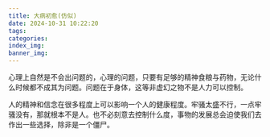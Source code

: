 ```yaml
---
title: 大病初愈(仿似)
date: 2024-10-31 10:22:20
tags:
categories:
index_img:
banner_img:
---
```


心理上自然是不会出问题的，心理的问题，只要有足够的精神食粮与药物，无论什么时候都不成其为问题。问题在于身体，这等非虚幻之物不是人力可以控制。

人的精神和信念在很多程度上可以影响一个人的健康程度。牢骚太盛不行，一点牢骚没有，那就根本不是人。也不必刻意去控制什么度，事物的发展总会迫使我们去作出一些选择，除非是一个僵尸。


